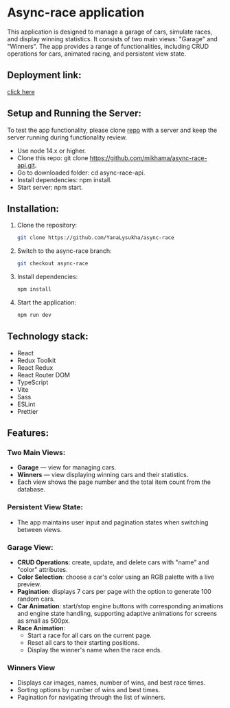 # Async-race application

This application is designed to manage a garage of cars, simulate races, and display winning statistics. It consists of two main views: "Garage" and "Winners". The app provides a range of functionalities, including CRUD operations for cars, animated racing, and persistent view state.

## Deployment link:

[click here](https://async-races.netlify.app)

## Setup and Running the Server:

To test the app functionality, please clone [repo](https://github.com/mikhama/async-race-api.git) with a server and keep the server running during functionality review.

- Use node 14.x or higher.
- Clone this repo: git clone https://github.com/mikhama/async-race-api.git.
- Go to downloaded folder: cd async-race-api.
- Install dependencies: npm install.
- Start server: npm start.

## Installation:

1. Clone the repository:
   ```bash
   git clone https://github.com/YanaLysukha/async-race
   ```
2. Switch to the async-race branch:
   ```bash
   git checkout async-race
   ```
3. Install dependencies:
   ```bash
   npm install
   ```
4. Start the application:
   ```bash
   npm run dev
   ```

## Technology stack:

- React
- Redux Toolkit
- React Redux
- React Router DOM
- TypeScript
- Vite
- Sass
- ESLint
- Prettier

## Features:

### Two Main Views:

- **Garage** — view for managing cars.
- **Winners** — view displaying winning cars and their statistics.
- Each view shows the page number and the total item count from the database.

### Persistent View State:

- The app maintains user input and pagination states when switching between views.

### Garage View:

- **CRUD Operations**: create, update, and delete cars with "name" and "color" attributes.
- **Color Selection**: choose a car's color using an RGB palette with a live preview.
- **Pagination**: displays 7 cars per page with the option to generate 100 random cars.
- **Car Animation**: start/stop engine buttons with corresponding animations and engine state handling, supporting adaptive animations for screens as small as 500px.
- **Race Animation**:
  - Start a race for all cars on the current page.
  - Reset all cars to their starting positions.
  - Display the winner's name when the race ends.

### Winners View

- Displays car images, names, number of wins, and best race times.
- Sorting options by number of wins and best times.
- Pagination for navigating through the list of winners.
